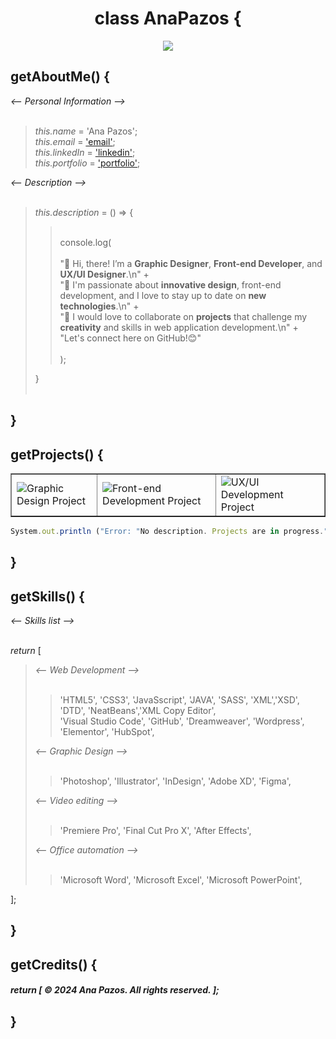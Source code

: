 <div align ="center">
  <h1 align="center">class AnaPazos {</h1>
  <img  src="https://github.com/anapg130/anapg130/assets/130589630/07c9ded8-97bc-4554-b37d-ac5ef439cce5">
</div>
 

## getAboutMe() {  <br>

<div color="#5b9b07";>
   <em> <-- Personal Information --> </em>
</div> <br>
    <blockquote>
        <em>this.name</em> = 'Ana Pazos';<br>
        <em>this.email</em> = <a href="anapazos.designer@gmail.com">'email'</a>;<br>
       <em>this.linkedIn</em> = <a href="https://www.linkedin.com/in/ana-pazos-design/">'linkedin'</a>;<br>
       <em>this.portfolio</em> = <a href="https://www.behance.net/anapazos">'portfolio'</a>;<br>
   </blockquote>
    
<div color="#5b9b07";>
   <em> <-- Description --> </em>
</div> <br>
      <blockquote>
          <em>this.description</em> = () => { <br>
            <blockquote>
              <br>  console.log(<br>
                   <br>"🌟 Hi, there! I’m a <b> Graphic Designer</b>,  <b>Front-end Developer</b>, and  <b> UX/UI Designer</b>.\n" + <br>
                    "🚀 I'm passionate about  <b>innovative design</b>, front-end development, and I love to stay up to date on  <b>new technologies</b>.\n" +<br>
                    "💼 I would love to collaborate on <b>projects</b> that challenge my <b>creativity</b> and skills in web application development.\n" +<br>
                    "Let's connect here on GitHub!😊"<br>
             <br>      );<br>
              </blockquote>
           }<br>
          <br> 
      </blockquote>
    <h2>}</h2> 
     
  ## getProjects() {  <br>

  <table border="1" >
    <tr>
      <td><img src="https://github.com/anapg130/anapg130/assets/130589630/fa22bfd0-12c8-4eb4-bdd4-f7367529fdea" alt="Graphic Design Project"></td>
      <td><img src="https://github.com/anapg130/anapg130/assets/130589630/48c387e2-1923-4131-8356-82fbc2d01eb4" alt="Front-end Development Project"></td>
      <td><img src="https://github.com/anapg130/anapg130/assets/130589630/2ed79ee0-18f1-40f4-aa8f-ff2fbe8632e9" alt="UX/UI Development Project"></td>
    </tr>
  </table> 
  
  ```js
  System.out.println ("Error: "No description. Projects are in progress.");
  ```
<h2>}</h2> 

## getSkills() { <br>

<div color="#5b9b07">
   <em> <-- Skills list --> </em>
</div> <br>

<em>return</em>  [<br>
  <blockquote>
<div color="#5b9b07";>
   <em> <-- Web Development --> </em>
</div> <br>
     <blockquote>
       'HTML5',  'CSS3',  'JavaSscript', 'JAVA', 'SASS', 'XML','XSD', 'DTD', 'NeatBeans','XML Copy Editor', <br>
       'Visual Studio Code', 'GitHub', 'Dreamweaver', 'Wordpress', 'Elementor', 'HubSpot',
     </blockquote> 
  <div color="#5b9b07";>
   <em> <-- Graphic Design --> </em>
</div> <br>
     <blockquote>
     'Photoshop', 'Illustrator', 'InDesign', 'Adobe XD', 'Figma', 
     </blockquote>
     <div color="#5b9b07";>
   <em><-- Video editing --> </em>
  </div><br>
      <blockquote>
      'Premiere Pro', 'Final Cut Pro X', 'After Effects', 
      </blockquote>
       <div color="#5b9b07";>
   <em><-- Office automation --> </em>
  </div><br>
   <blockquote>  
   'Microsoft Word', 'Microsoft Excel',  'Microsoft PowerPoint',<br>

   </blockquote>
    </blockquote>  
]; <br>
<h2>}</h2>

## getCredits() {  <br>
<h5><em> return </em> [ &copy; 2024 Ana Pazos. All rights reserved. ];</h5> 
<h2>}</h2><br>
